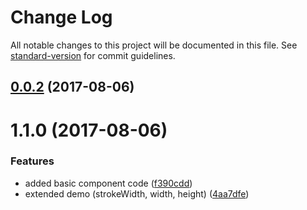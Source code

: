 # Change Log

All notable changes to this project will be documented in this file. See [standard-version](https://github.com/conventional-changelog/standard-version) for commit guidelines.

<a name="0.0.2"></a>
## [0.0.2](https://github.com/BenjaminDobler/ng-circle-component/compare/v1.1.0...v0.0.2) (2017-08-06)



<a name="1.1.0"></a>
# 1.1.0 (2017-08-06)


### Features

* added basic component code ([f390cdd](https://github.com/BenjaminDobler/ng-circle-component/commit/f390cdd))
* extended demo (strokeWidth, width, height) ([4aa7dfe](https://github.com/BenjaminDobler/ng-circle-component/commit/4aa7dfe))
